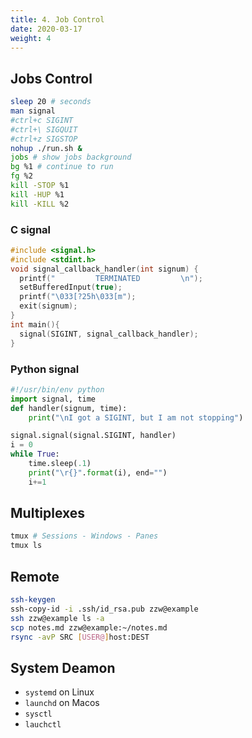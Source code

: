 ```yaml
---
title: 4. Job Control
date: 2020-03-17
weight: 4
---
```


## Jobs Control

```sh
sleep 20 # seconds
man signal
#ctrl+c SIGINT
#ctrl+\ SIGQUIT
#ctrl+z SIGSTOP
nohup ./run.sh &
jobs # show jobs background
bg %1 # continue to run
fg %2
kill -STOP %1
kill -HUP %1
kill -KILL %2
```

### C signal

```C++
#include <signal.h>
#include <stdint.h>
void signal_callback_handler(int signum) {
  printf("         TERMINATED         \n");
  setBufferedInput(true);
  printf("\033[?25h\033[m");
  exit(signum);
}
int main(){
  signal(SIGINT, signal_callback_handler);
}
```

### Python signal

```python
#!/usr/bin/env python
import signal, time
def handler(signum, time):
	print("\nI got a SIGINT, but I am not stopping")

signal.signal(signal.SIGINT, handler)
i = 0
while True:
	time.sleep(.1)
	print("\r{}".format(i), end="")
	i+=1
```

## Multiplexes

```sh
tmux # Sessions - Windows - Panes
tmux ls
```

## Remote

```sh
ssh-keygen
ssh-copy-id -i .ssh/id_rsa.pub zzw@example
ssh zzw@example ls -a
scp notes.md zzw@example:~/notes.md
rsync -avP SRC [USER@]host:DEST
```

## System Deamon

- `systemd` on Linux
- `launchd` on Macos
- `sysctl`
- `lauchctl`
